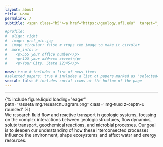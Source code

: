 ```yaml
---
layout: about
title: Home 
permalink: /
subtitle: <span class="h5"><a href="https://geology.ufl.edu"  target="_blank" style="color:#000000">Department of Geological Sciences</a>, <a href="https://ufl.edu"  target="_blank" style="color:#000000">University of Florida</a></span>

#profile:
#  align: right
#  image: prof_pic.jpg
#  image_circular: false # crops the image to make it circular
#  more_info: >
#    <p>555 your office number</p>
#    <p>123 your address street</p>
#    <p>Your City, State 12345</p>

news: true # includes a list of news items
#selected_papers: true # includes a list of papers marked as "selected={true}"
social: false # includes social icons at the bottom of the page
---
```

<hr>

<div class="schematic float-right">
    {% include figure.liquid loading="eager" path="/assets/img/researchDiagram.png" class='img-fluid z-depth-0 rounded' %}
</div>

<div class="clearfix">
We research fluid flow and reactive transport in geologic systems, focusing on the complex interactions between geologic structures, flow dynamics, solute transport, geochemical reactions, and microbial processes. Our goal is to deepen our understanding of how these interconnected processes influence the environment, shape ecosystems, and affect water and energy resources.
</div>
 
<br>


<!--Write your biography here. Tell the world about yourself. Link to your favorite [subreddit](http://reddit.com). You can put a picture in, too. The code is already in, just name your picture `prof_pic.jpg` and put it in the `img/` folder.

<center><img src="/assets/img/researchDiagram.png" alt="drawing" width="80%"/></center>

We operate two laboratories within the Department of Geological Sciences at the University of Florida (UF): Geofluids Lab and Quantitative Hydrogeology Lab.

**Geofluids Lab** focuses on utilizing experimental methods to investigate biogeochemical processes within hydrogeologic systems at the micro-scale. This lab is equipped with instruments for microfluidic experiments and particle image velocimetry, enabling us to directly observe these processes in detail.

**Quantitative Hydrogeology Lab** leverages high-performance computational modeling and fluorescence spectroscopy to study flow and reactive transport processes across various scales, from the microscopic to the field level. This lab is equipped with high-performance workstations, instruments for fluorescence spectroscopy, and exclusive access to the supercomputing resources at UF HiPerGator.



Our research is driven by a **commitment to fostering collaboration** across diverse areas of expertise. We actively partner with researchers in microbiology and hydrogeochemistry, through which we pursue innovative and interdisciplinary breakthroughs in hydrogeology.

Put your address / P.O. box / other info right below your picture. You can also disable any of these elements by editing `profile` property of the YAML header of your `_pages/about.md`. Edit `_bibliography/papers.bib` and Jekyll will render your [publications page](/al-folio/publications/) automatically.

Link to your social media connections, too. This theme is set up to use [Font Awesome icons](https://fontawesome.com/) and [Academicons](https://jpswalsh.github.io/academicons/), like the ones below. Add your Facebook, Twitter, LinkedIn, Google Scholar, or just disable all of them. -->
